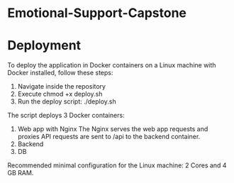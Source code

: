 # Emotional-Support-Capstone

# Deployment
To deploy the application in Docker containers on a Linux machine with Docker installed, follow these steps:
1. Navigate inside the repository
2. Execute
   chmod +x deploy.sh
3. Run the deploy script:
   ./deploy.sh

The script deploys 3 Docker containers:
1. Web app with Nginx
   The Nginx serves the web app requests and proxies API requests are sent to /api to the backend container.
3. Backend
5. DB

Recommended minimal configuration for the Linux machine: 2 Cores and 4 GB RAM.
